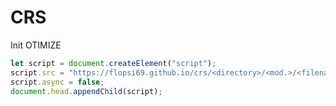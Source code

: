 # CRS

Init OTIMIZE

```javascript
let script = document.createElement("script");
script.src = "https://flopsi69.github.io/crs/<directory>/<mod.>/<filename>.js";
script.async = false;
document.head.appendChild(script);
```
